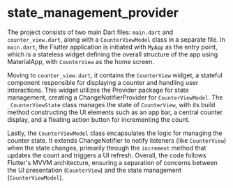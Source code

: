 # state_management_provider

The project consists of two main Dart files: `main.dart` and `counter_view.dart`, along with a `CounterViewModel` class in a separate file. In `main.dart`, the Flutter application is initiated with `MyApp` as the entry point, which is a stateless widget defining the overall structure of the app using MaterialApp, with `CounterView` as the home screen. 

Moving to `counter_view.dart`, it contains the `CounterView` widget, a stateful component responsible for displaying a counter and handling user interactions. This widget utilizes the Provider package for state management, creating a ChangeNotifierProvider for `CounterViewModel`. The `_CounterViewState` class manages the state of `CounterView`, with its build method constructing the UI elements such as an app bar, a central counter display, and a floating action button for incrementing the count.

Lastly, the `CounterViewModel` class encapsulates the logic for managing the counter state. It extends ChangeNotifier to notify listeners (like `CounterView`) when the state changes, primarily through the `increment` method that updates the count and triggers a UI refresh. Overall, the code follows Flutter's MVVM architecture, ensuring a separation of concerns between the UI presentation (`CounterView`) and the state management (`CounterViewModel`).